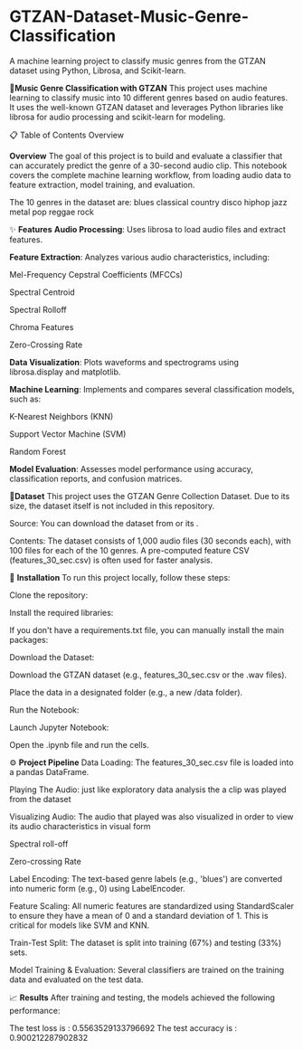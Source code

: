 # GTZAN-Dataset-Music-Genre-Classification
A machine learning project to classify music genres from the GTZAN dataset using Python, Librosa, and Scikit-learn.

**🎵Music Genre Classification with GTZAN**
This project uses machine learning to classify music into 10 different genres based on audio features. It uses the well-known GTZAN dataset and leverages Python libraries like librosa for audio processing and scikit-learn for modeling.

📋 Table of Contents
Overview


**Overview**
The goal of this project is to build and evaluate a classifier that can accurately predict the genre of a 30-second audio clip. This notebook covers the complete machine learning workflow, from loading audio data to feature extraction, model training, and evaluation.

The 10 genres in the dataset are: blues classical country disco hiphop jazz metal pop reggae rock

✨ **Features**
**Audio Processing**: Uses librosa to load audio files and extract features.

**Feature Extraction**: Analyzes various audio characteristics, including:

Mel-Frequency Cepstral Coefficients (MFCCs)

Spectral Centroid

Spectral Rolloff

Chroma Features

Zero-Crossing Rate

**Data Visualization**: Plots waveforms and spectrograms using librosa.display and matplotlib.

**Machine Learning**: Implements and compares several classification models, such as:

K-Nearest Neighbors (KNN)

Support Vector Machine (SVM)

Random Forest

**Model Evaluation**: Assesses model performance using accuracy, classification reports, and confusion matrices.

💾**Dataset**
This project uses the GTZAN Genre Collection Dataset. Due to its size, the dataset itself is not included in this repository.

Source: You can download the dataset from or its .

Contents: The dataset consists of 1,000 audio files (30 seconds each), with 100 files for each of the 10 genres. A pre-computed feature CSV (features_30_sec.csv) is often used for faster analysis.

🚀 **Installation**
To run this project locally, follow these steps:

Clone the repository:

Install the required libraries:

If you don't have a requirements.txt file, you can manually install the main packages:

Download the Dataset:

Download the GTZAN dataset (e.g., features_30_sec.csv or the .wav files).

Place the data in a designated folder (e.g., a new /data folder).

Run the Notebook:

Launch Jupyter Notebook:

Open the .ipynb file and run the cells.

⚙️ **Project Pipeline**
Data Loading: The features_30_sec.csv file is loaded into a pandas DataFrame.

Playing The Audio: just like exploratory data analysis the a clip was played from the dataset

Visualizing Audio: The audio that played was also visualized in order to view its audio characteristics in visual form

Spectral roll-off

Zero-crossing Rate

Label Encoding: The text-based genre labels (e.g., 'blues') are converted into numeric form (e.g., 0) using LabelEncoder.

Feature Scaling: All numeric features are standardized using StandardScaler to ensure they have a mean of 0 and a standard deviation of 1. This is critical for models like SVM and KNN.

Train-Test Split: The dataset is split into training (67%) and testing (33%) sets.

Model Training & Evaluation: Several classifiers are trained on the training data and evaluated on the test data.

📈 **Results**
After training and testing, the models achieved the following performance:

The test loss is : 0.5563529133796692 
The test accuracy is : 0.900212287902832
